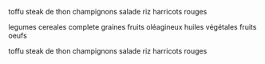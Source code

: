 
toffu
steak de thon
champignons
salade
riz
harricots rouges

legumes
cereales complete
graines
fruits oléagineux
huiles végétales
fruits
oeufs

toffu
steak de thon
champignons
salade
riz
harricots rouges
